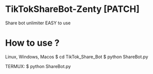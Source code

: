 # TikTokShareBot-Zenty [PATCH]
Share bot unlimiter EASY to use
 # How to use ?
Linux, Windows, Macos
$ cd TikTok_Share_Bot
$ python ShareBot.py
 
TERMUX:
$ python ShareBot.py
